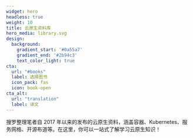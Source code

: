 ```yaml
---
widget: hero
headless: true
weight: 10
title: 云原生资料库
hero_media: library.svg
design:
  background:
    gradient_start: '#0a55a7'
    gradient_end: '#2b94c3'
    text_color_light: true
cta:
  url: "#books"
  label: 选择图书
  icon_pack: fas
  icon: book-open
cta_alt:
  url: "translation"
  label: 译文
---
```


搜罗整理笔者自 2017 年以来的发布的云原生资料，涵盖容器、Kubernetes、服务网格、开源布道等。在这里，你可以一站式了解学习云原生知识！ 

</br>

